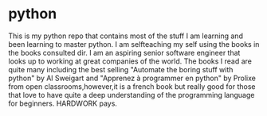 # python
This is my python repo that contains most of the stuff I am learning and been learning to master python. I am selfteaching my self using the books in the
books consulted dir. I am an aspiring senior software engineer that looks up to working at great companies of the world. 
The books I read are quite many including the best selling "Automate the boring stuff with python" by Al Sweigart and "Apprenez à programmer en python" by Prolixe from open classrooms,however,it is a french book but really good for those that love to have quite a deep understanding of the programming language for beginners.
HARDWORK pays.
